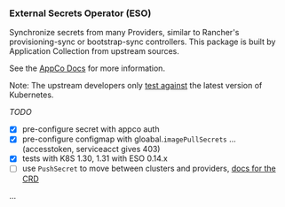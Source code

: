 ### External Secrets Operator (ESO)

Synchronize secrets from many Providers, similar to Rancher's provisioning-sync or bootstrap-sync controllers.
This package is built by Application Collection from upstream sources.

See the [AppCo Docs](https://apps.rancher.io/applications/external-secrets-operator) for more information.

Note: The upstream developers only [test against](https://external-secrets.io/latest/introduction/stability-support/) the latest version of Kubernetes.

_TODO_
- [x] pre-configure secret with appco auth
- [x] pre-configure configmap with gloabal.`imagePullSecrets` ... (accesstoken, serviceacct gives 403)
- [x] tests with K8S 1.30, 1.31 with ESO 0.14.x 
- [ ] use `PushSecret` to move between clusters and providers, [docs for the CRD](https://external-secrets.io/latest/guides/pushsecrets/)

...
